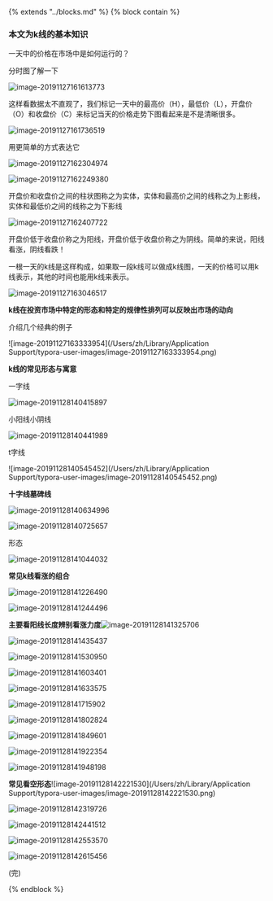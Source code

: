 {%  extends "../blocks.md"  %}
{%  block contain  %}

### 本文为k线的基本知识 

一天中的价格在市场中是如何运行的？

分时图了解一下

![image-20191127161613773](../assets/images/image-20191127161613773.png)

这样看数据太不直观了，我们标记一天中的最高价（H），最低价（L），开盘价（O）和收盘价（C）来标记当天的价格走势下图看起来是不是清晰很多。

![image-20191127161736519](../assets/images/image-20191127161736519.png)

用更简单的方式表达它

![image-20191127162304974](../assets/images/image-20191127162304974.png)





![image-20191127162249380](../assets/images/image-20191127162249380.png)

开盘价和收盘价之间的柱状图称之为实体，实体和最高价之间的线称之为上影线，实体和最低价之间的线称之为下影线

![image-20191127162407722](../assets/images/image-20191127162407722.png)

开盘价低于收盘价称之为阳线，开盘价低于收盘价称之为阴线。简单的来说，阳线看涨，阴线看跌！

一根一天的k线是这样构成，如果取一段k线可以做成k线图，一天的价格可以用k线表示，其他的时间也能用k线来表示。

![image-20191127163046517](../assets/images/image-20191127163046517.png)

**k线在投资市场中特定的形态和特定的规律性排列可以反映出市场的动向**

介绍几个经典的例子

![image-20191127163333954](/Users/zh/Library/Application Support/typora-user-images/image-20191127163333954.png)

**k线的常见形态与寓意**

一字线

![image-20191128140415897](../assets/images/image-20191128140415897.png)

小阳线小阴线 

![image-20191128140441989](../assets/images/image-20191128140441989.png)

t字线

![image-20191128140545452](/Users/zh/Library/Application Support/typora-user-images/image-20191128140545452.png)

**十字线墓碑线**

![image-20191128140634996](../assets/images/image-20191128140634996.png)

![image-20191128140725657](../assets/images/image-20191128140725657.png)

形态

![image-20191128141044032](../assets/images/image-20191128141044032.png)

**常见k线看涨的组合**

![image-20191128141226490](../assets/images/image-20191128141226490.png)

![image-20191128141244496](../assets/images/image-20191128141244496.png)

**主要看阳线长度辨别看涨力度**![image-20191128141325706](../assets/images/image-20191128141325706.png)

![image-20191128141435437](../assets/images/image-20191128141435437.png)

![image-20191128141530950](../assets/images/image-20191128141530950.png)

![image-20191128141603401](../assets/images/image-20191128141603401.png)

![image-20191128141633575](../assets/images/image-20191128141633575.png)

![image-20191128141715902](../assets/images/image-20191128141715902.png)

![image-20191128141802824](../assets/images/image-20191128141802824.png)

![image-20191128141849601](../assets/images/image-20191128141849601.png)

![image-20191128141922354](../assets/images/image-20191128141922354.png)

![image-20191128141948198](../assets/images/image-20191128141948198.png)

**常见看空形态**![image-20191128142221530](/Users/zh/Library/Application Support/typora-user-images/image-20191128142221530.png)

![image-20191128142319726](../assets/images/image-20191128142319726.png)

![image-20191128142441512](../assets/images/image-20191128142441512.png)

![image-20191128142553570](../assets/images/image-20191128142553570.png)

![image-20191128142615456](../assets/images/image-20191128142615456.png)



(完)



{%  endblock   %}